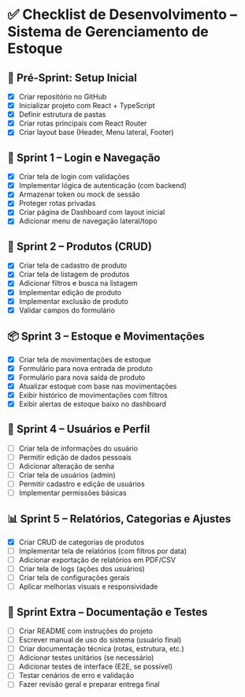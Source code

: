 # ✅ Checklist de Desenvolvimento – Sistema de Gerenciamento de Estoque

## 🏁 Pré-Sprint: Setup Inicial

- [x] Criar repositório no GitHub
- [x] Inicializar projeto com React + TypeScript
- [x] Definir estrutura de pastas
- [x] Criar rotas principais com React Router
- [x] Criar layout base (Header, Menu lateral, Footer)

## 🚀 Sprint 1 – Login e Navegação

- [x] Criar tela de login com validações
- [x] Implementar lógica de autenticação (com backend)
- [x] Armazenar token ou mock de sessão
- [x] Proteger rotas privadas
- [x] Criar página de Dashboard com layout inicial
- [x] Adicionar menu de navegação lateral/topo

## 🧱 Sprint 2 – Produtos (CRUD)

- [x] Criar tela de cadastro de produto
- [x] Criar tela de listagem de produtos
- [x] Adicionar filtros e busca na listagem
- [x] Implementar edição de produto
- [x] Implementar exclusão de produto
- [x] Validar campos do formulário

## 📦 Sprint 3 – Estoque e Movimentações

- [x] Criar tela de movimentações de estoque
- [x] Formulário para nova entrada de produto
- [x] Formulário para nova saída de produto
- [x] Atualizar estoque com base nas movimentações
- [x] Exibir histórico de movimentações com filtros
- [x] Exibir alertas de estoque baixo no dashboard

## 👥 Sprint 4 – Usuários e Perfil

- [ ] Criar tela de informações do usuário
- [ ] Permitir edição de dados pessoais
- [ ] Adicionar alteração de senha
- [ ] Criar tela de usuários (admin)
- [ ] Permitir cadastro e edição de usuários
- [ ] Implementar permissões básicas

## 📊 Sprint 5 – Relatórios, Categorias e Ajustes

- [x] Criar CRUD de categorias de produtos
- [ ] Implementar tela de relatórios (com filtros por data)
- [ ] Adicionar exportação de relatórios em PDF/CSV
- [ ] Criar tela de logs (ações dos usuários)
- [ ] Criar tela de configurações gerais
- [ ] Aplicar melhorias visuais e responsividade

## 📘 Sprint Extra – Documentação e Testes

- [ ] Criar README com instruções do projeto
- [ ] Escrever manual de uso do sistema (usuário final)
- [ ] Criar documentação técnica (rotas, estrutura, etc.)
- [ ] Adicionar testes unitários (se necessário)
- [ ] Adicionar testes de interface (E2E, se possível)
- [ ] Testar cenários de erro e validação
- [ ] Fazer revisão geral e preparar entrega final

